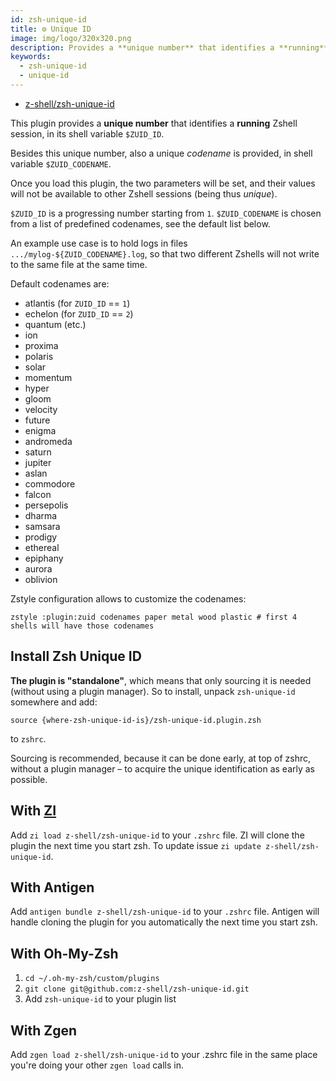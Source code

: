 ```yaml
---
id: zsh-unique-id
title: ⚙️ Unique ID
image: img/logo/320x320.png
description: Provides a **unique number** that identifies a **running** Zshell session.
keywords:
  - zsh-unique-id
  - unique-id
---
```


- [z-shell/zsh-unique-id](https://github.com/z-shell/zsh-unique-id)

This plugin provides a **unique number** that identifies a **running** Zshell session, in its shell variable `$ZUID_ID`.

Besides this unique number, also a unique _codename_ is provided, in shell variable `$ZUID_CODENAME`.

Once you load this plugin, the two parameters will be set, and their values will not be available to other Zshell sessions (being thus _unique_).

`$ZUID_ID` is a progressing number starting from `1`. `$ZUID_CODENAME` is chosen from a list of predefined codenames, see the default list below.

An example use case is to hold logs in files `.../mylog-${ZUID_CODENAME}.log`, so that two different Zshells will not write to the same file at the same time.

Default codenames are:

- atlantis (for `ZUID_ID` == `1`)
- echelon (for `ZUID_ID` == `2`)
- quantum (etc.)
- ion
- proxima
- polaris
- solar
- momentum
- hyper
- gloom
- velocity
- future
- enigma
- andromeda
- saturn
- jupiter
- aslan
- commodore
- falcon
- persepolis
- dharma
- samsara
- prodigy
- ethereal
- epiphany
- aurora
- oblivion

Zstyle configuration allows to customize the codenames:

```shell
zstyle :plugin:zuid codenames paper metal wood plastic # first 4 shells will have those codenames
```

## Install Zsh Unique ID

**The plugin is "standalone"**, which means that only sourcing it is needed (without using a plugin manager). So to install, unpack `zsh-unique-id` somewhere and add:

```shell
source {where-zsh-unique-id-is}/zsh-unique-id.plugin.zsh
```

to `zshrc`.

Sourcing is recommended, because it can be done early, at top of zshrc, without a plugin manager – to acquire the unique identification as early as possible.

## With [ZI](https://github.com/z-shell/zi)

Add `zi load z-shell/zsh-unique-id` to your `.zshrc` file. ZI will clone the plugin the next time you start zsh. To update issue `zi update z-shell/zsh-unique-id`.

## With Antigen

Add `antigen bundle z-shell/zsh-unique-id` to your `.zshrc` file. Antigen will handle cloning the plugin for you automatically the next time you start zsh.

## With Oh-My-Zsh

1. `cd ~/.oh-my-zsh/custom/plugins`
2. `git clone git@github.com:z-shell/zsh-unique-id.git`
3. Add `zsh-unique-id` to your plugin list

## With Zgen

Add `zgen load z-shell/zsh-unique-id` to your .zshrc file in the same place you're doing your other `zgen load` calls in.
